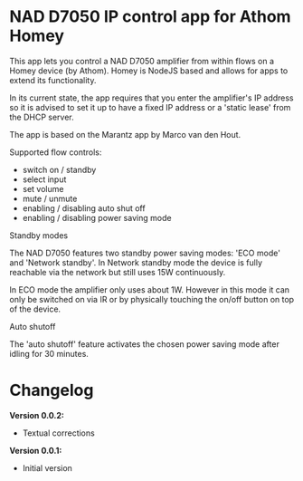 # NAD D7050 IP control app for Athom Homey

This app lets you control a NAD D7050 amplifier from within flows on a Homey device (by Athom). Homey is NodeJS based and allows for apps to extend its functionality.

In its current state, the app requires that you enter the amplifier's IP address so it is advised to set it up to have a fixed IP address or a 'static lease' from the DHCP server.

The app is based on the Marantz app by  Marco van den Hout. 

Supported flow controls:

* switch on / standby
* select input
* set volume
* mute / unmute
* enabling / disabling auto shut off
* enabling / disabling power saving mode

Standby modes

The NAD D7050 features two standby power saving modes: 'ECO mode' and 'Network standby'. In Network standby mode the device is fully reachable via the network but still uses 15W continuously.

In ECO mode the amplifier only uses about 1W. However in this mode it can only be switched on via IR or by physically touching the on/off button on top of the device. 

Auto shutoff

The 'auto shutoff' feature activates the chosen power saving mode after idling for 30 minutes.

# Changelog

**Version 0.0.2:**
- Textual corrections

**Version 0.0.1:**
- Initial version

